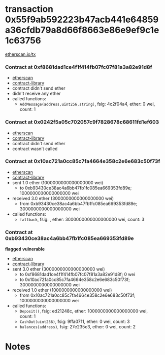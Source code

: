 # transaction 0x55f9ab592223b47acb441e64859a36cfdb79a8d66f8663e86e9ef9c1e1c63756

[etherscan.io/tx](https://etherscan.io/tx/0x55f9ab592223b47acb441e64859a36cfdb79a8d66f8663e86e9ef9c1e1c63756)


### Contract at 0xf8681dad1ce4f1f414fb07fc07f81a3a82e91d8f

* [etherscan](https://etherscan.io/address/0xf8681dad1ce4f1f414fb07fc07f81a3a82e91d8f)
* [contract-library](https://contract-library.com/contracts/Ethereum/f8681dad1ce4f1f414fb07fc07f81a3a82e91d8f)
* contract didn't send ether
* didn't receive any ether
* called functions:
    * `AddMessage(address,uint256,string)`, fsig: 4c2f04a4, ether: 0 wei, count: 1


### Contract at 0x0242f5a05c702057c9f7828678c68611fd1ef603

* [etherscan](https://etherscan.io/address/0x0242f5a05c702057c9f7828678c68611fd1ef603)
* [contract-library](https://contract-library.com/contracts/Ethereum/0242f5a05c702057c9f7828678c68611fd1ef603)
* contract didn't send ether
* contract wasn't called


### Contract at 0x10ac721a0cc85c7fa4664e358c2e6e683c50f73f

* [etherscan](https://etherscan.io/address/0x10ac721a0cc85c7fa4664e358c2e6e683c50f73f)
* [contract-library](https://contract-library.com/contracts/Ethereum/10ac721a0cc85c7fa4664e358c2e6e683c50f73f)
* sent 1.0 ether (1000000000000000000 wei)
    * to 0xb93430ce38ac4a6bb47fb1fc085ea669353fd89e; 1000000000000000000 wei
* received 3.0 ether (3000000000000000000 wei)
    * from 0xb93430ce38ac4a6bb47fb1fc085ea669353fd89e; 3000000000000000000 wei
* called functions:
    * `fallback`, fsig: , ether: 3000000000000000000 wei, count: 3


### Contract at 0xb93430ce38ac4a6bb47fb1fc085ea669353fd89e

**flagged vulnerable**

* [etherscan](https://etherscan.io/address/0xb93430ce38ac4a6bb47fb1fc085ea669353fd89e)
* [contract-library](https://contract-library.com/contracts/Ethereum/b93430ce38ac4a6bb47fb1fc085ea669353fd89e)
* sent 3.0 ether (3000000000000000000 wei)
    * to 0xf8681dad1ce4f1f414fb07fc07f81a3a82e91d8f; 0 wei
    * to 0x10ac721a0cc85c7fa4664e358c2e6e683c50f73f; 3000000000000000000 wei
* received 1.0 ether (1000000000000000000 wei)
    * from 0x10ac721a0cc85c7fa4664e358c2e6e683c50f73f; 1000000000000000000 wei
* called functions:
    * `Deposit()`, fsig: ed21248c, ether: 1000000000000000000 wei, count: 1
    * `CashOut(uint256)`, fsig: 9ffa0711, ether: 0 wei, count: 3
    * `balances(address)`, fsig: 27e235e3, ether: 0 wei, count: 2

# Notes

